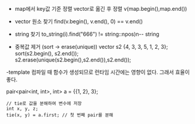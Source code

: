 - map에서 key값 기준 정렬
 vector로 옮긴 후 정렬 v(map.begin(),map.end())

- vector 원소 찾기
find(v.begin(), v.end(), 0) == v.end()

- string 찾기
to_string(i).find("666") != string::npos)n--
string



- 중복값 제거 (sort -> erase(unique))
vector<int> s2 {4, 3, 3, 5, 1, 2, 3};
 sort(s2.begin(), s2.end());
 s2.erase(unique(s2.begin(),s2.end()),s2.end());

-template
컴파일 때 함수가 생성되므로 런타임 시간에는 영향이 없다. 그래서 효율이 좋다.

 pair<pair<int, int>, int> a = {{1, 2}, 3};

    // tie로 값을 분해하여 변수에 저장
    int x, y, z;
    tie(x, y) = a.first; // 첫 번째 pair를 분해


